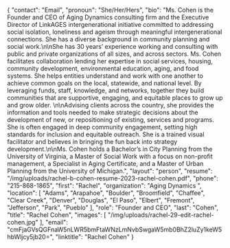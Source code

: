 {
  "contact": "Email",
  "pronoun": "She/Her/Hers",
  "bio": "Ms. Cohen is the Founder and CEO of Aging Dynamics consulting firm and the Executive Director of LinkAGES intergenerational initiative committed to addressing social isolation, loneliness and ageism through meaningful intergenerational connections. She has a diverse background in community planning and social work.\n\nShe has 30 years’ experience working and consulting with public and private organizations of all sizes, and across sectors. Ms. Cohen facilitates collaboration lending her expertise in social services, housing, community development, environmental education, aging, and food systems. She helps entities understand and work with one another to achieve common goals on the local, statewide, and national level. By leveraging funds, staff, knowledge, and networks, together they build communities that are supportive, engaging, and equitable places to grow up and grow older. \n\nAdvising clients across the country, she provides the information and tools needed to make strategic decisions about the development of new, or repositioning of existing, services and programs. She is often engaged in deep community engagement, setting high standards for inclusion and equitable outreach. She is a trained visual facilitator and believes in bringing the fun back into strategy development.\n\nMs. Cohen holds a Bachelor’s in City Planning from the University of Virginia, a Master of Social Work with a focus on non-profit management, a Specialist in Aging Certificate, and a Master of Urban Planning from the University of Michigan.",
  "layout": "person",
  "resume": "/img/uploads/rachel-b-cohen-resume-2023-rachel-cohen.pdf",
  "phone": "215-868-1865",
  "first": "Rachel",
  "organization": "Aging Dynamics ",
  "location": [
    "Adams",
    "Arapahoe",
    "Boulder",
    "Broomfield",
    "Chaffee",
    "Clear Creek",
    "Denver",
    "Douglas",
    "El Paso",
    "Elbert",
    "Fremont",
    "Jefferson",
    "Park",
    "Pueblo"
  ],
  "role": "Founder and CEO",
  "last": "Cohen",
  "title": "Rachel Cohen",
  "images": [
    "/img/uploads/rachel-29-edit-rachel-cohen.jpg"
  ],
  "email": "cmFjaGVsQGFnaW5nLWR5bmFtaWNzLmNvbSwgaW5mb0BhZ2luZy1keW5hbWljcy5jb20=",
  "linktitle": "Rachel Cohen"
}
